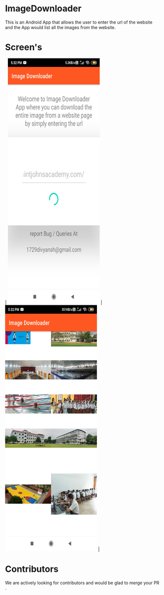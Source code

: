 # ImageDownloader
This is an Android App that allows the user to enter the url of the website and the App would list all the images from the website.
# Screen's

<!-- ![starting screen](https://github.com/dev-divyansh/ImageDownloader/blob/3ae4c76f6bd77030817638dee249bf3b14008a2a/g.jpg)

![display screen](https://github.com/dev-divyansh/ImageDownloader/blob/70e281ae8b2a2bc535b89f4f03b86b046e97488e/sd.jpg) -->

| <img src="https://github.com/dev-divyansh/ImageDownloader/blob/3ae4c76f6bd77030817638dee249bf3b14008a2a/g.jpg"  width="300" height="800" gra> |
<img src="https://github.com/dev-divyansh/ImageDownloader/blob/70e281ae8b2a2bc535b89f4f03b86b046e97488e/sd.jpg" width="300" height="800"> |


# Contributors
We are actively looking for contributors and would be glad to merge your PR .

